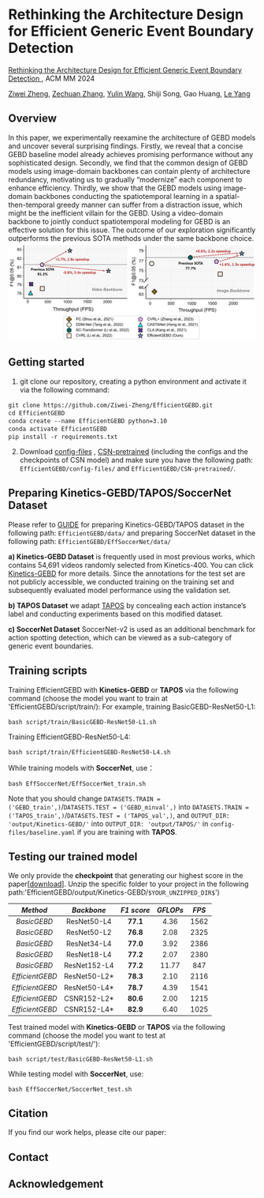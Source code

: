 ﻿# Rethinking the Architecture Design for Efficient Generic Event  Boundary Detection
[Rethinking the Architecture Design for Efficient Generic Event Boundary Detection  ](https://openreview.net/forum?id=sA2a5a5O4g&referrer=%5Bthe%20profile%20of%20Zechuan%20Zhang%5D(%2Fprofile%3Fid%3D~Zechuan_Zhang2)) , ACM MM 2024

[Ziwei Zheng](https://github.com/Ziwei-Zheng?tab=repositories), [Zechuan Zhang](https://github.com/zechuan2024), [Yulin Wang](https://github.com/blackfeather-wang), Shiji Song, Gao Huang, [Le Yang](https://github.com/yangle15)
## Overview
In this paper, we experimentally reexamine the architecture of GEBD models and uncover several surprising findings. Firstly, we reveal that a concise GEBD baseline model already achieves promising performance without any sophisticated design. Secondly, we find that the common design of GEBD models using image-domain backbones can contain plenty of architecture redundancy, motivating us to gradually “modernize” each component to enhance efficiency. Thirdly, we show that the GEBD models using image-domain backbones conducting the spatiotemporal learning in a spatial-then-temporal greedy manner can suffer from a distraction issue, which might be the inefficient villain for the GEBD. Using a video-domain backbone to jointly conduct spatiotemporal modeling for GEBD is an effective solution for this issue. 
The outcome of our exploration significantly outperforms the previous SOTA methods under the same backbone choice. 
![fig1](https://github.com/Ziwei-Zheng/EfficientGEBD/blob/main/images/fig1.jpg)
## Getting started

1. git clone our repository, creating a python environment and activate it via the following command:
```
git clone https://github.com/Ziwei-Zheng/EfficientGEBD.git
cd EfficientGEBD
conda create --name EfficientGEBD python=3.10
conda activate EfficientGEBD
pip install -r requirements.txt
```
2. Download [config-files](https://drive.google.com/drive/folders/19cNQaVu3Alxn8VYKJX4FKxl0wEFwCDxI?usp=drive_link) , [CSN-pretrained](https://drive.google.com/drive/folders/1HKg63ArlpYJBisUfELp_Rs0hd7akPpfR?usp=drive_link) (including the configs and the checkpoints of CSN model) and make sure you have the following path: `EfficientGEBD/config-files/` and `EfficientGEBD/CSN-pretrained/`.

## Preparing Kinetics-GEBD/TAPOS/SoccerNet Dataset
Please refer to [GUIDE](https://github.com/ZZC/EfficientGEBD/main/GUIDE.md) for preparing Kinetics-GEBD/TAPOS dataset in the following path:
`EfficientGEBD/data/`
and preparing SoccerNet dataset in the following path:
`EfficientGEBD/EffSoccerNet/data/`

**a) Kinetics-GEBD Dataset** is frequently used in most previous works, which contains 54,691 videos randomly selected from Kinetics-400. You can click [Kinetics-GEBD](https://github.com/StanLei52/GEBD) for more details. Since the annotations for the test set are not publicly accessible, we conducted training on the training set and subsequently evaluated model performance using the validation set.

**b) TAPOS Dataset** 
 we adapt [TAPOS](https://sdolivia.github.io/TAPOS/) by concealing each action instance’s label and conducting experiments based on this modified dataset.

**c) SoccerNet Dataset** 
SoccerNet-v2 is used as an additional benchmark for action spotting detection, which can be viewed as a sub-category of generic event boundaries.


## Training scripts

Training EfficientGEBD with **Kinetics-GEBD** or **TAPOS** via the following command (choose the model you want to train at 'EfficientGEBD/script/train/):
For example, training BasicGEBD-ResNet50-L1:
```
bash script/train/BasicGEBD-ResNet50-L1.sh
```
Training EfficientGEBD-ResNet50-L4:

```
bash script/train/EfficientGEBD-ResNet50-L4.sh
```
While training models with **SoccerNet**, use：
```
bash EffSoccerNet/EffSoccerNet_train.sh
``` 
Note that you should change `DATASETS.TRAIN = ('GEBD_train',)`/`DATASETS.TEST = ('GEBD_minval',)` 
into `DATASETS.TRAIN = ('TAPOS_train',)`/`DATASETS.TEST = ('TAPOS_val',)`,
and `OUTPUT_DIR: 'output/Kinetics-GEBD/'` into `OUTPUT_DIR: 'output/TAPOS/'`
 in `config-files/baseline.yaml`  if you are training with **TAPOS**.
 
## Testing our trained model

We only provide the **checkpoint** that generating our highest score in the paper[[download](https://drive.google.com/file/d/1S4M-xnKpjWFGBimcRYzlEDFhDsWQWF_-/view?usp=drive_link)]. Unzip the specific folder to your project in the following path:'EfficientGEBD/output/Kinetics-GEBD/`$YOUR_UNZIPPED_DIR$`')

| _Method_| _Backbone_  | _F1 score_ | _GFLOPs_ | _FPS_ |
| :----: | :----: | :----: | :----: | :----: |
|  _BasicGEBD_ | ResNet50-L4  | **77.1** | 4.36 | 1562 |
| _BasicGEBD_  | ResNet50-L2  | **76.8** | 2.08 | 2325 |
| _BasicGEBD_  | ResNet34-L4  | **77.0** | 3.92 | 2386 |
| _BasicGEBD_  | ResNet18-L4  | **77.2** | 2.07 |2380  |
| _BasicGEBD_  | ResNet152-L4  | **77.2** | 11.77| 847 |
| _EfficientGEBD_  | ResNet50-L2*  | **78.3** | 2.10 | 2116 |
| _EfficientGEBD_  | ResNet50-L4*  | **78.7** | 4.39 |1541  |
| _EfficientGEBD_  | CSNR152-L2* | **80.6** | 2.00 | 1215 | 
| _EfficientGEBD_  | CSNR152-L4* | **82.9** | 6.40 | 1025 |


Test trained model with **Kinetics-GEBD** or **TAPOS** via the following command (choose the model you want to test at 'EfficientGEBD/script/test/'):
```
bash script/test/BasicGEBD-ResNet50-L1.sh
```

While testing model with **SoccerNet**, use:
```
bash EffSoccerNet/SoccerNet_test.sh
``` 

## Citation

If you find our work helps, please cite our paper:

## Contact



## Acknowledgement
